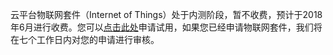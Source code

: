 云平台物联网套件（Internet of Things）处于内测阶段，暂不收费，预计于2018年6月进行收费。您可以[点击此处](https://www.tce.fsphere.cn/act/apply/IoT_beta)申请试用，如果您已经申请物联网套件，我们将在七个工作日内对您的申请进行审核。

